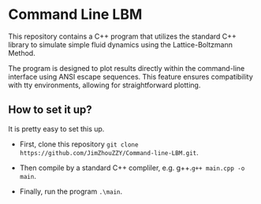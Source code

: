 # Command Line LBM
This repository contains a C++ program that utilizes the standard C++ library to simulate simple fluid dynamics using the Lattice-Boltzmann Method.

The program is designed to plot results directly within the command-line interface using ANSI escape sequences. This feature ensures compatibility with tty environments, allowing for straightforward plotting.

## How to set it up?

It is pretty easy to set this up.

* First, clone this repository
`git clone https://github.com/JimZhouZZY/Command-line-LBM.git`.

* Then compile by a standard C++ compliler, e.g. g++.`g++ main.cpp -o main`.

* Finally, run the program `.\main`.





